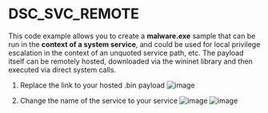 # DSC_SVC_REMOTE
This code example allows you to create a **malware.exe** sample that can be run in the **context of a system service**, and could be used for local privilege escalation in the context of an unquoted service path, etc. The payload itself can be remotely hosted, downloaded via the wininet library and then executed via direct system calls. 

1. Replace the link to your hosted .bin payload 
![image](https://user-images.githubusercontent.com/50073731/236861981-678d0fa7-18e9-4318-95cd-346cb5464dec.png)

2. Change the name of the service to your service 
![image](https://user-images.githubusercontent.com/50073731/236862074-a8a46ee5-b97f-4a83-9e9d-e4b37d2e7ceb.png)
![image](https://user-images.githubusercontent.com/50073731/236862198-a3c5d566-9af1-4920-9860-7da461b8686f.png)
